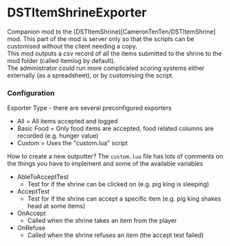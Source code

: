 # DSTItemShrineExporter
Companion mod to the (DSTItemShrine)[CameronTenTen/DSTItemShrine] mod. This part of the mod is server only so that the scripts can be customised without the client needing a copy.  
This mod outputs a csv record of all the items submitted to the shrine to the mod folder (called itemlog by default).  
The administrator could run more complicated scoring systems either externally (as a spreadsheet), or by customising the script.  

### Configuration
Exporter Type - there are several preconfigured exporters
 - All = All items accepted and logged
 - Basic Food = Only food items are accepted, food related columns are recorded (e.g. hunger value)
 - Custom = Uses the "custom.lua" script

How to create a new outputter?
The `custom.lua` file has lots of comments on the things you have to implement and some of the available variables  
- AbleToAcceptTest
  - Test for if the shrine can be clicked on (e.g. pig king is sleeping)
- AcceptTest
  - Test for if the shrine can accept a specific item (e.g. pig king shakes head at some items)
- OnAccept
  - Called when the shrine takes an item from the player
- OnRefuse
  - Called when the shrine refuses an item (the accept test failed)

